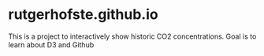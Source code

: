 # rutgerhofste.github.io

This is a project to interactively show historic CO2 concentrations. Goal is to learn about D3 and Github
